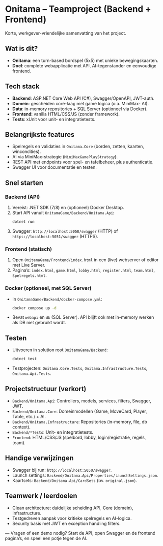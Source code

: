 # Onitama – Teamproject (Backend + Frontend)

Korte, werkgever-vriendelijke samenvatting van het project.

## Wat is dit?
- **Onitama**: een turn-based bordspel (5x5) met unieke bewegingskaarten.
- **Doel**: complete webapplicatie met API, AI-tegenstander en eenvoudige frontend.

## Tech stack
- **Backend**: ASP.NET Core Web API (C#), Swagger/OpenAPI, JWT-auth.
- **Domein**: gescheiden core-laag met game logica (o.a. MiniMax- AI).
- **Data**: in-memory repositories + SQL Server (optioneel via Docker).
- **Frontend**: vanilla HTML/CSS/JS (zonder framework).
- **Tests**: xUnit voor unit- en integratietests.

## Belangrijkste features
- Spelregels en validaties in `Onitama.Core` (borden, zetten, kaarten, wincondities).
- AI via MiniMax-strategie (`MiniMaxGamePlayStrategy`).
- REST API met endpoints voor spel- en tafelbeheer, plus authenticatie.
- Swagger UI voor documentatie en testen.

## Snel starten
### Backend (API)
1. Vereist: .NET SDK (7/8) en (optioneel) Docker Desktop.
2. Start API vanuit `OnitamaGame/Backend/Onitama.Api`:
   ```bash
   dotnet run
   ```
3. Swagger: `http://localhost:5050/swagger` (HTTP) of `https://localhost:5051/swagger` (HTTPS).

### Frontend (statisch)
1. Open `OnitamaGame/Frontend/index.html` in een (live) webserver of editor met Live Server.
2. Pagina’s: `index.html`, `game.html`, `lobby.html`, `register.html`, `team.html`, `Spelregels.html`.

### Docker (optioneel, met SQL Server)
- In `OnitamaGame/Backend/docker-compose.yml`:
  ```bash
  docker compose up -d
  ```
- Bevat `webapi` en `db` (SQL Server). API blijft ook met in-memory werken als DB niet gebruikt wordt.

## Testen
- Uitvoeren in solution root `OnitamaGame/Backend`:
  ```bash
  dotnet test
  ```
- Testprojecten: `Onitama.Core.Tests`, `Onitama.Infrastructure.Tests`, `Onitama.Api.Tests`.

## Projectstructuur (verkort)
- `Backend/Onitama.Api`: Controllers, models, services, filters, Swagger, JWT.
- `Backend/Onitama.Core`: Domeinmodellen (Game, MoveCard, Player, Table, etc.) + AI.
- `Backend/Onitama.Infrastructure`: Repositories (in-memory, file, db context).
- `Backend/*Tests`: Unit- en integratietests.
- `Frontend`: HTML/CSS/JS (spelbord, lobby, login/registratie, regels, team).

## Handige verwijzingen
- Swagger bij run: `http://localhost:5050/swagger`.
- Launch settings: `Backend/Onitama.Api/Properties/launchSettings.json`.
- Kaartsets: `Backend/Onitama.Api/CardSets` (bv. `original.json`).

## Teamwerk / leerdoelen
- Clean architecture: duidelijke scheiding API, Core (domein), Infrastructure.
- Testgedreven aanpak voor kritieke spelregels en AI-logica.
- Security basis met JWT en exception handling filters.

—
Vragen of een demo nodig? Start de API, open Swagger en de frontend pagina’s, en speel een potje tegen de AI.
